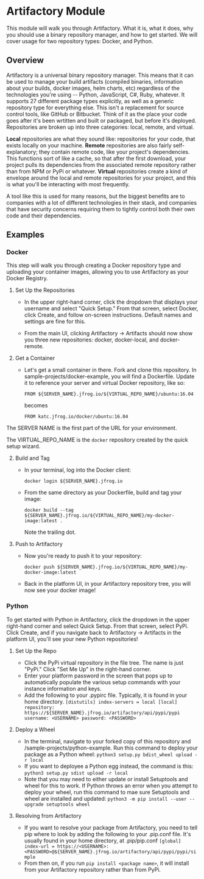 # Artifactory Module


This module will walk you through Artifactory. What it is, what it does, why you should use a binary repository manager, and how to get started. We will cover usage for two repository types: Docker, and Python.


## Overview


Artifactory is a universal binary repository manager. This means that it can be used to manage your build artifacts (compiled binaries, information about your builds, docker images, helm charts, etc) regardless of the technologies you're using -- Python, JavaScript, C#, Ruby, whatever. It supports 27 different package types explicitly, as well as a generic repository type for everything else. This isn't a replacement for source control tools, like GitHub or Bitbucket. Think of it as the place your code goes after it's been wrtitten and built or packaged, but before it's deployed. Repositories are broken up into three categories: local, remote, and virtual. 

**Local** repositories are what they sound like: repositories for your code, that exists locally on your machine. **Remote** repositories are also fairly self-explanatory; they contain remote code, like your project's dependencies. This functions sort of like a cache, so that after the first download, your project pulls its dependencies from the associated remote repository rather than from NPM or PyPi or whatever. **Virtual** repositories create a kind of envelope around the local and remote repositories for your project, and this is what you'll be interacting with most frequently.

A tool like this is used for many reasons, but the biggest benefits are to companies with a lot of different technologies in their stack, and companies that have security concerns requiring them to tightly control both their own code and their dependencies.


## Examples


### Docker

This step will walk you through creating a Docker repository type and uploading your container images, allowing you to use Artifactory as your Docker Registry.

1. Set Up the Repositories
    - In the upper right-hand corner, click the dropdown that displays your username and select "Quick Setup." From that screen, select Docker, click Create, and follow on-screen instructions. Default names and settings are fine for this.

    - From the main UI, clicking Artifactory -> Artifacts should now show you three new repositories: docker, docker-local, and docker-remote.

2. Get a Container
    - Let's get a small container in there. Fork and clone this repository. In sample-projects/docker-example, you will find a Dockerfile. Update it to reference your server and virtual Docker repository, like so:

        `FROM ${SERVER_NAME}.jfrog.io/${VIRTUAL_REPO_NAME}/ubuntu:16.04`

        becomes

        `FROM katc.jfrog.io/docker/ubuntu:16.04`


The SERVER NAME is the first part of the URL for your environment.

The VIRTUAL_REPO_NAME is the `docker` repository created by the quick setup wizard.

2. Build and Tag
    - In your terminal, log into the Docker client:

        `docker login ${SERVER_NAME}.jfrog.io`

    - From the same directory as your Dockerfile, build and tag your image:
         
        `docker build --tag ${SERVER_NAME}.jfrog.io/${VIRTUAL_REPO_NAME}/my-docker-image:latest .`

        Note the trailing dot.

3. Push to Artifactory
    - Now you're ready to push it to your repository:
 
        `docker push ${SERVER_NAME}.jfrog.io/${VIRTUAL_REPO_NAME}/my-docker-image:latest`

    - Back in the platform UI, in your Artifactory repository tree, you will now see your docker image!


### Python

To get started with Python in Artifactory, click the dropdown in the upper right-hand corner and select Quick Setup. From that screen, select PyPi. Click Create, and if you navigate back to Artifactory -> Artifacts in the platform UI, you'll see your new Python repositories!


1. Set Up the Repo
    - Click the PyPi virtual repository in the file tree. The name is just "PyPi." Click "Set Me Up" in the right-hand corner.
    - Enter your platform password in the screen that pops up to automatically populate the various setup commands with your instance information and keys.
    - Add the following to your .pypirc file. Typically, it is found in your home directory.
        `[distutils]
         index-servers = local
         [local]
         repository: https://${SERVER_NAME}.jfrog.io/artifactory/api/pypi/pypi
         username: <USERNAME>
         password: <PASSWORD>`

2. Deploy a Wheel
    - In the terminal, navigate to your forked copy of this repository and /sample-projects/python-example. Run this command to deploy your package as a Python wheel:
        `python3 setup.py bdist_wheel upload -r local`
    - If you want to deployee a Python egg instead, the command is this:
        `python3 setup.py sdist upload -r local`
    - Note that you may need to either update or install Setuptools and wheel for this to work. If Python throws an error when you attempt to deploy your wheel, run this command to mae sure Setuptools and wheel are installed and updated:
        `python3 -m pip install --user --upgrade setuptools wheel`

3. Resolving from Artifactory
    - If you want to resolve your package from Artifactory, you need to tell pip where to look by adding the following to your .pip.conf file. It's usually found in your home directory, at .pip/pip.conf
        `[global]
        index-url = https://<USERNAME>:<PASSWORD>@${SERVER_NAME}.jfrog.io/artifactory/api/pypi/pypi/simple`
    - From then on, if you run `pip install <package name>`, it will install from your Artifactory repository rather than from PyPi.
